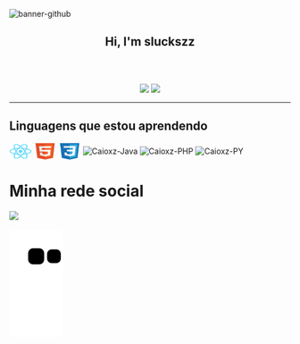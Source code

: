 ![banner-github](https://user-images.githubusercontent.com/105254225/202921562-2bec4743-467c-486b-9290-50e22ac31892.gif)

<h2 align='center'> Hi, I'm sluckszz</h2>







<p style="display: inline-block">
<p align="center">
<img src="https://github-readme-stats.vercel.app/api?username=Caioxz&show_icons=true&theme=dracula&locale=en"  />
<img  src="https://github-readme-stats.vercel.app/api/top-langs?username=Caioxz&show_icons=true&,fffefe,41b8&theme=dracula" />
</p>
  


</p>
</div>


<hr>

## Linguagens que estou aprendendo
<div style="display: inline-block">
  <!--<img align="center" alt="Caioxz-Js" height="30" width="40" src="https://raw.githubusercontent.com/devicons/devicon/master/icons/javascript/javascript-plain.svg">-->
  <img align="center" alt="Caioxz-React" height="30" width="40" src="https://raw.githubusercontent.com/devicons/devicon/master/icons/react/react-original.svg">
  <img align="center" alt="Caioxz-HTML" height="30" width="40" src="https://raw.githubusercontent.com/devicons/devicon/master/icons/html5/html5-original.svg">
  <img align="center" alt="Caioxz-CSS" height="30" width="40" src="https://raw.githubusercontent.com/devicons/devicon/master/icons/css3/css3-original.svg">
  <img align="center" alt="Caioxz-Java" height="30" width="40" src="https://cdn.jsdelivr.net/gh/devicons/devicon/icons/java/java-original.svg">
  <img align="center" alt="Caioxz-PHP" height="30" width="40" src="https://cdn.jsdelivr.net/gh/devicons/devicon/icons/php/php-original.svg">
   <img align="center" alt="Caioxz-PY" height="30" width="36" src="https://upload.wikimedia.org/wikipedia/commons/0/0a/Python.svg">
</div>


## 
<h1><strong>Minha rede social</strong></h1>

<div>
    <a href="https://instagram.com/_.caioxz" target="_blank"><img src="https://img.shields.io/badge/-Instagram-%23E4405F?style=for-the-badge&logo=instagram&logoColor=white" target="_blank"></a>

</div>



![snake gif](https://github.com/Caioxz/Caioxz/blob/output/github-contribution-grid-snake.svg)






